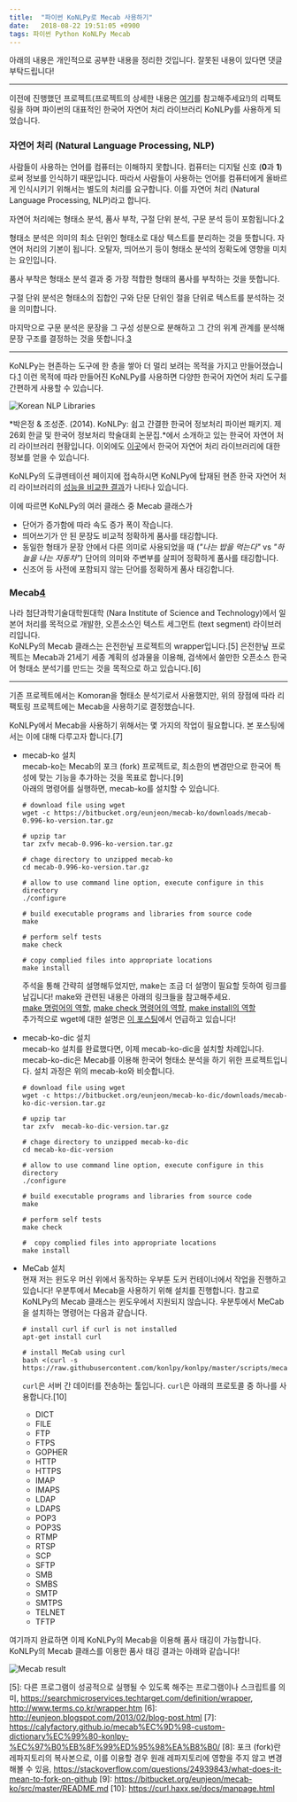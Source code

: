 ```yaml
---
title:  "파이썬 KoNLPy로 Mecab 사용하기"
date:   2018-08-22 19:51:05 +0900
tags: 파이썬 Python KoNLPy Mecab 
---
```

아래의 내용은 개인적으로 공부한 내용을 정리한 것입니다. 잘못된 내용이 있다면 댓글 부탁드립니다!

- - -

이전에 진행했던 프로젝트(프로젝트의 상세한 내용은 [여기](../selenium-web-scraper)를 참고해주세요!)의 리팩토링을 하며 파이썬의 대표적인 한국어 자연어 처리 라이브러리 KoNLPy를 사용하게 되었습니다.  

### 자연어 처리 (Natural Language Processing, NLP)
사람들이 사용하는 언어를 컴퓨터는 이해하지 못합니다. 컴퓨터는 디지털 신호 (**0**과 **1**)로써 정보를 인식하기 때문입니다. 따라서 사람들이 사용하는 언어를 컴퓨터에게 올바르게 인식시키기 위해서는 별도의 처리를 요구합니다. 이를 자연어 처리 (Natural Language Processing, NLP)라고 합니다.  

자연어 처리에는 형태소 분석, 품사 부착, 구절 단위 분석, 구문 분석 등이 포함됩니다.[2]  

형태소 분석은 의미의 최소 단위인 형태소로 대상 텍스트를 분리하는 것을 뜻합니다. 자연어 처리의 기본이 됩니다. 오탈자, 띄어쓰기 등이 형태소 분석의 정확도에 영향을 미치는 요인입니다.  

품사 부착은 형태소 분석 결과 중 가장 적합한 형태의 품사를 부착하는 것을 뜻합니다.  

구절 단위 분석은 형태소의 집합인 구와 단문 단위인 절을 단위로 텍스트를 분석하는 것을 의미합니다.  

마지막으로 구문 분석은 문장을 그 구성 성분으로 분해하고 그 간의 위계 관계를 분석해 문장 구조를 결정하는 것을 뜻합니다.[3]

- - -

KoNLPy는 현존하는 도구에 한 층을 쌓아 더 멀리 보려는 목적을 가지고 만들어졌습니다.[1] 이런 목적에 따라 만들어진 KoNLPy를 사용하면 다양한 한국어 자연어 처리 도구를 간편하게 사용할 수 있습니다.  

![Korean NLP Libraries](../assets/images/2018-08-25-konly-mecab-01-korean-nlp-libraries.png) 


*박은정 & 조성준. (2014). KoNLPy: 쉽고 간결한 한국어 정보처리 파이썬 패키지. 제 26회 한글 및 한국어 정보처리 학술대회 논문집.*에서 소개하고 있는 한국어 자연어 처리 라이브러리 현황입니다. 이외에도 [이곳](https://github.com/krikit/hanal/wiki/%ED%95%9C%EA%B5%AD%EC%96%B4-%ED%98%95%ED%83%9C%EC%86%8C-%EB%B6%84%EC%84%9D%EA%B8%B0-%EB%8F%99%ED%96%A5)에서 한국어 자연어 처리 라이브러리에 대한 정보를 얻을 수 있습니다.  

KoNLPy의 도큐멘테이션 페이지에 접속하시면 KoNLPy에 탑재된 현존 한국 자연어 처리 라이브러리의 [성능을 비교한 결과](https://konlpy-ko.readthedocs.io/ko/v0.4.3/morph/#comparison-between-pos-tagging-classes)가 나타나 있습니다.  

이에 따르면 KoNLPy의 여러 클래스 중 Mecab 클래스가 
* 단어가 증가함에 따라 속도 증가 폭이 작습니다.
* 띄어쓰기가 안 된 문장도 비교적 정확하게 품사를 태깅합니다.
* 동일한 형태가 문장 안에서 다른 의미로 사용되었을 때 (*"나는 밥을 먹는다"* vs *"하늘을 나는 자동차"*) 단어의 의미와 주변부를 살피어 정확하게 품사를 태깅합니다. 
* 신조어 등 사전에 포함되지 않는 단어를 정확하게 품사 태깅합니다.  

### Mecab[4]
나라 첨단과학기술대학원대학 (Nara Institute of Science and Technology)에서 일본어 처리를 목적으로 개발한, 오픈소스인 텍스트 세그먼트 (text segment) 라이브러리입니다.  
KoNLPy의 Mecab 클래스는 은전한닢 프로젝트의 wrapper입니다.[5] 은전한닢 프로젝트는 Mecab과 21세기 세종 계획의 성과물을 이용해, 검색에서 쓸만한 오픈소스 한국어 형태소 분석기를 만드는 것을 목적으로 하고 있습니다.[6]  
- - -

기존 프로젝트에서는 Komoran을 형태소 분석기로서 사용했지만, 위의 장점에 따라 리팩토링 프로젝트에는 Mecab을 사용하기로 결정했습니다.  

KoNLPy에서 Mecab을 사용하기 위해서는 몇 가지의 작업이 필요합니다. 본 포스팅에서는 이에 대해 다루고자 합니다.[7]

* mecab-ko 설치  
    mecab-ko는 Mecab의 포크 (fork) 프로젝트로, 최소한의 변경만으로 한국어 특성에 맞는 기능을 추가하는 것을 목표로 합니다.[9]   
    아래의 명령어를 실행하면, mecab-ko를 설치할 수 있습니다.  
    ```
    # download file using wget
    wget -c https://bitbucket.org/eunjeon/mecab-ko/downloads/mecab-0.996-ko-version.tar.gz

    # upzip tar
    tar zxfv mecab-0.996-ko-version.tar.gz

    # chage directory to unzipped mecab-ko
    cd mecab-0.996-ko-version.tar.gz

    # allow to use command line option, execute configure in this directory
    ./configure

    # build executable programs and libraries from source code
    make

    # perform self tests 
    make check

    # copy complied files into appropriate locations
    make install 
    ```
    주석을 통해 간략히 설명해두었지만, make는 조금 더 설명이 필요할 듯하여 링크를 남깁니다! make와 관련된 내용은 아래의 링크들을 참고해주세요.  
    [make 명렁어의 역할](https://www.computerhope.com/unix/umake.htm), [make check 명령어의 역할](https://stackoverflow.com/questions/1735473/what-does-make-check-do), [make install의 역할](https://superuser.com/questions/360178/what-does-make-install-do)  
    추가적으로 wget에 대한 설명은 [이 포스팅](../selenium-web-scraper)에서 언급하고 있습니다!

* mecab-ko-dic 설치  
    mecab-ko 설치를 완료했다면, 이제 mecab-ko-dic을 설치할 차례입니다. mecab-ko-dic은 Mecab를 이용해 한국어 형태소 분석을 하기 위한 프로젝트입니다. 설치 과정은 위의 mecab-ko와 비슷합니다.
    ```
    # download file using wget
    wget -c https://bitbucket.org/eunjeon/mecab-ko-dic/downloads/mecab-ko-dic-version.tar.gz

    # upzip tar
    tar zxfv  mecab-ko-dic-version.tar.gz

    # chage directory to unzipped mecab-ko-dic     
    cd mecab-ko-dic-version

    # allow to use command line option, execute configure in this directory
    ./configure

    # build executable programs and libraries from source code
    make

    # perform self tests 
    make check

    #  copy complied files into appropriate locations
    make install
    ```

* MeCab 설치  
    현재 저는 윈도우 머신 위에서 동작하는 우부툰 도커 컨테이너에서 작업을 진행하고 있습니다! 우분투에서 Mecab을 사용하기 위해 설치를 진행합니다. 참고로 KoNLPy의 Mecab 클래스는 윈도우에서 지원되지 않습니다. 우분투에서 MeCab을 설치하는 명령어는 다음과 같습니다.
    ```
    # install curl if curl is not installed
    apt-get install curl

    # install MeCab using curl
    bash <(curl -s https://raw.githubusercontent.com/konlpy/konlpy/master/scripts/mecab.sh)
    ```
    ```curl```은 서버 간 데이터를 전송하는 툴입니다. ```curl```은 아래의 프로토콜 중 하나를 사용합니다.[10]
    * DICT
    * FILE
    * FTP
    * FTPS
    * GOPHER
    * HTTP
    * HTTPS
    * IMAP
    * IMAPS
    * LDAP
    * LDAPS
    * POP3
    * POP3S
    * RTMP
    * RTSP 
    * SCP 
    * SFTP 
    * SMB 
    * SMBS 
    * SMTP 
    * SMTPS 
    * TELNET
    * TFTP

여기까지 완료하면 이제 KoNLPy의 Mecab을 이용해 품사 태깅이 가능합니다. KoNLPy의 Mecab 클래스를 이용한 품사 태깅 결과는 아래와 같습니다!

![Mecab result](../assets/images/2018-08-25-konly-mecab-02-mecab-result.png)
 

[1]: https://konlpy-ko.readthedocs.io/ko/v0.4.3/
[2]: https://ko.wikipedia.org/wiki/%EC%9E%90%EC%97%B0_%EC%96%B8%EC%96%B4_%EC%B2%98%EB%A6%AC
[3]: https://ko.wikipedia.org/wiki/%EA%B5%AC%EB%AC%B8_%EB%B6%84%EC%84%9D
[4]: https://en.wikipedia.org/wiki/MeCab
[5]: 다른 프로그램이 성공적으로 실행될 수 있도록 해주는 프로그램이나 스크립트를 의미,  https://searchmicroservices.techtarget.com/definition/wrapper, http://www.terms.co.kr/wrapper.htm
[6]: http://eunjeon.blogspot.com/2013/02/blog-post.html
[7]: https://calyfactory.github.io/mecab%EC%9D%98-custom-dictionary%EC%99%80-konlpy-%EC%97%B0%EB%8F%99%ED%95%98%EA%B8%B0/
[8]: 포크 (fork)란 레파지토리의 복사본으로, 이를 이용할 경우 원래 레파지토리에 영향을 주지 않고 변경해볼 수 있음, https://stackoverflow.com/questions/24939843/what-does-it-mean-to-fork-on-github
[9]: https://bitbucket.org/eunjeon/mecab-ko/src/master/README.md
[10]: https://curl.haxx.se/docs/manpage.html